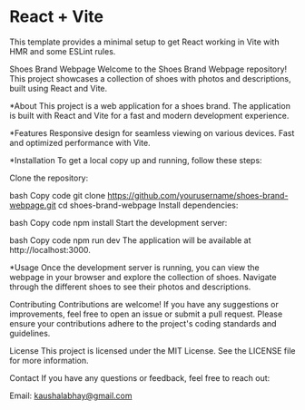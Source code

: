 # React + Vite

This template provides a minimal setup to get React working in Vite with HMR and some ESLint rules.

Shoes Brand Webpage
Welcome to the Shoes Brand Webpage repository! This project showcases a collection of shoes with photos and descriptions, built using React and Vite.


*About
This project is a web application for a shoes brand. The application is built with React and Vite for a fast and modern development experience.

*Features
Responsive design for seamless viewing on various devices.
Fast and optimized performance with Vite.

*Installation
To get a local copy up and running, follow these steps:

Clone the repository:

bash
Copy code
git clone https://github.com/yourusername/shoes-brand-webpage.git
cd shoes-brand-webpage
Install dependencies:

bash
Copy code
npm install
Start the development server:

bash
Copy code
npm run dev
The application will be available at http://localhost:3000.

*Usage
Once the development server is running, you can view the webpage in your browser and explore the collection of shoes. Navigate through the different shoes to see their photos and descriptions.

Contributing
Contributions are welcome! If you have any suggestions or improvements, feel free to open an issue or submit a pull request. Please ensure your contributions adhere to the project's coding standards and guidelines.

License
This project is licensed under the MIT License. See the LICENSE file for more information.

Contact
If you have any questions or feedback, feel free to reach out:

Email: kaushalabhay@gmail.com
